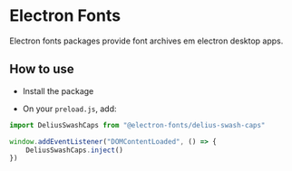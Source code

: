 # Electron Fonts

Electron fonts packages provide font archives em electron desktop apps.

## How to use

* Install the package

* On your `preload.js`, add:

```ts
import DeliusSwashCaps from "@electron-fonts/delius-swash-caps"

window.addEventListener("DOMContentLoaded", () => {
    DeliusSwashCaps.inject()
})
```